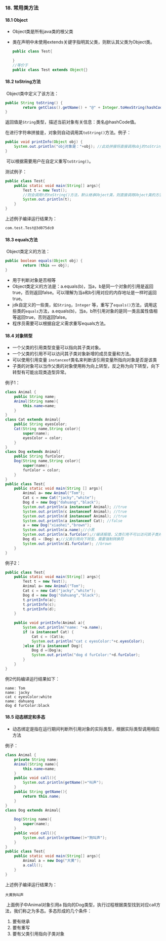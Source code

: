 ### 18. 常用类方法

#### 18.1 Object

* Object类是所有java类的根父类

* 类在声明中未使用extends关键字指明其父类，则默认其父类为Object类。

  ```java
  public class Test{
      
  }
  //等价于
  public class Test extends Object{}
  ```

#### 18.2 toString方法

​          Object类中定义了该方法：

```java
public String toString() {
        return getClass().getName() + "@" + Integer.toHexString(hashCode());
}
```

​          返回值是```String```类型，描述当前对象有关信息：类名@hashCode值。

​          在进行字符串拼接是，对象则自动调用其```toString()```方法。例子：

```java
public void printInfo(Object obj) {
    System.out.println("obj对象是："+obj); //此处拼接将直接调用obj的toString()方法
}
```

​          可以根据需要用户在自定义重写```toString()```。

测试例子：

```java
public class Test{
    public static void main(String[] args){
        Test t = new Test();
        //则会调用t的toString()方法，默认继承Object类，则直接调用Object类的方法
        System.out.println(t);
    }
}
```

上述例子编译运行结果为：

```
com.test.Test@3d075dc0
```

#### 18.3 equals方法

​          Object类定义的方法：

```java
public boolean equals(Object obj) {
        return (this == obj);
}
```



* 用于判断对象是否相等
* Object类定义的方法是：a.equals(b)，当a，b是同一个对象的引用是返回true，否则返回false。可以理解为当a和b引用对应的内存地址是一样时返回true。
* jdk自定义的一些类，如```String```，```Integer``` 等，重写了```equals()```方法，调用这些类的```equals```方法，a.equals(b)，当a，b所引用对象的是同一类且属性值相等返回true，否则返回false。
* 程序员需要可以根据自定义需求重写equals方法。

#### 18.4 对象转型

* 一个父类的引用类型变量可以指向其子类对象。
* 一个父类的引用不可以访问其子类对象新增的成员变量和方法。
* 可以使用引用变量 ```instanceof```类名来判断该引用变量所指向对象是否是该类
* 子类的对象可以当作父类的对象使用称为向上转型，反之称为向下转型，向下转型有可能出现类造型异常。

例子1：

```java
class Animal {
    public String name;
    Animal(String name){
        this.name=name;
    }
}
class Cat extends Animal{
    public String eyesColor;
    Cat(String name,String color){
        super(name);
        eyesColor = color;
    }
}
class Dog extends Animal{
    public String furColor;
    Dog(String name,String color){
        super(name);
        furColor = color;
    }
}
public class Test{
    public static void main(String [] args){
        Animal a= new Animal("Tom");
        Cat c = new Cat("jacky","white");
        Dog d = new Dog("dahuang","black");
        System.out.println(a instanceof Animal); //true
        System.out.println(c instanceof Animal); //true
        System.out.println(d instanceof Animal); //true
        System.out.println(a instanceof Cat); //false
        a = new Dog("xiaohei","brown");
        System.out.println(a.name);//小黑
        System.out.println(a.furColor);//编译报错，父类引用不可以访问其子类对象新增的成员变量
        Dog d1 = (Dog) a;//父类引用向下转型，需要强制转换符
        System.out.println(d1.furColor); //brown
    }
}
```

例子2：

```java
public class Test{
    public static void main(String[] args){
        Test t = new Test();
        Animal a= new Animal("Tom");
        Cat c = new Cat("jacky","white");
        Dog d = new Dog("dahuang","black");
        t.printInfo(a);
        t.printInfo(c);
        t.printInfo(d);
    }
    
    public void printInfo(Animal a){
        System.out.println("name: "+a.name);
        if (a instanceof Cat) {
            Cat c = (Cat)a;
            System.out.println("cat c eyesColor:"+c.eyesColor);
        }else if(a instanceof Dog){
            Dog d =(Dog)a;
            System.out.println("dog d furColor:"+d.furColor);
        }
    }
}
```

例2代码编译运行结果如下：

```
name: Tom
name: jacky
cat c eyesColor:white
name: dahuang
dog d furColor:black
```

#### 18.5 动态绑定和多态

* 动态绑定是指在运行期间判断所引用对象的实际类型，根据实际类型调用相应方法

例子：

```java
class Animal {
    private String name;
    Animal(String name){
        this.name=name;
    }
    public void call(){
        System.out.println(getName()+"叫声");
    }
    public String getName(){
        return this.name;
    }
}
class Dog extends Animal{
    
    Dog(String name){
        super(name);
    }
    public void call(){
        System.out.println(getName()+"狗叫声");
    }
}
public class Test{
    public static void main(String[] args){
        Animal a = new Dog("大黄");
        a.call();
    }
}
```

上述例子编译运行结果为：

```
大黄狗叫声
```

​        上面例子中Animal对象引用a 指向的Dog类型，执行过程根据类型找到对应call方法，我们称之为多态。多态形成的几个条件：

1. 要有继承
2. 要有重写
3. 要有父类引用指向子类对象

